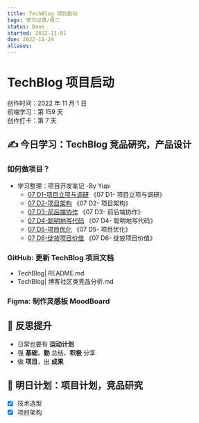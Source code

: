 ```yaml
---
title: TechBlog 项目启动
tags: 学习记录/周二
status: Done
started: 2022-11-01
due: 2022-11-24
aliases: 
---
```

# TechBlog 项目启动
创作时间：2022 年 11 月 1 日  
前端学习：第 159 天  
创作打卡：第 7 天
## ✍️ 今日学习：TechBlog 竞品研究，产品设计
### 如何做项目？
- 学习整理：项目开发笔记 -By Yupi
  - [07 D1-项目立项与调研](https://www.yuque.com/docs/share/85c0cec2-0e5e-42e7-996e-c8ad89462deb?view=doc_embed) 《07 D1- 项目立项与调研》
  - [07 D2-项目架构](https://www.yuque.com/docs/share/d38aeb90-451a-4863-9461-52122d533837?view=doc_embed) 《07 D2- 项目架构》
  - [07 D3-前后端协作](https://www.yuque.com/docs/share/0e438b91-ad54-4068-83ee-81a5caba8f36?view=doc_embed) 《07 D3- 前后端协作》
  - [07 D4-聪明地写代码](https://www.yuque.com/docs/share/04aa04fe-3061-4282-a132-d72e98e7a2f0?view=doc_embed) 《07 D4- 聪明地写代码》
  - [07 D5-项目优化](https://www.yuque.com/docs/share/3a2e840a-f1aa-4a29-bead-4346db2510fb?view=doc_embed) 《07 D5- 项目优化》
  - [07 D6-绽放项目价值](https://www.yuque.com/docs/share/ce571930-6298-4f4e-85f5-2008da48066e?view=doc_embed) 《07 D6- 绽放项目价值》
### GitHub: 更新 TechBlog 项目文档
- TechBlog| README.md
- TechBlog| 博客社区类竞品分析.md
### Figma: 制作灵感板 MoodBoard
## 🔖 反思提升
- 日常也要有 **运动计划**
- 强 **基础**，**勤** 总结，**积极** 分享
- 做 **项目**，出 **成果**
## 🔖 明日计划：项目计划，竞品研究
- [x] 技术选型
- [x] 项目架构
